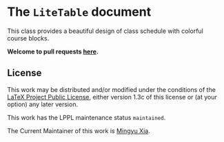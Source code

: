 # The `LiteTable` document

This class provides a beautiful design of class schedule with colorful course blocks.

**Welcome to pull requests [here](https://github.com/xiamyphys/litetable).**

## License

This work may be distributed and/or modified under the conditions of the
[LaTeX Project Public License](http://www.latex-project.org/lppl.txt),
either version 1.3c of this license or (at your option) any later version.

This work has the LPPL maintenance status `maintained`.

The Current Maintainer of this work is
[Mingyu Xia](https://www.ctan.org/author/xia-my).